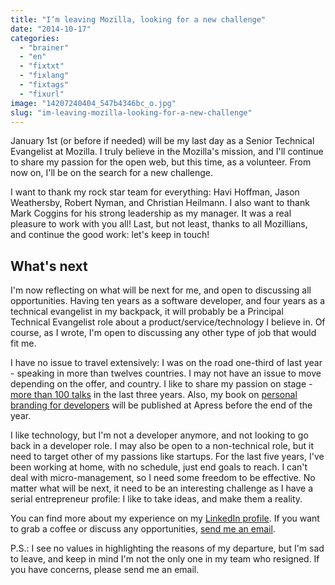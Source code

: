 ```yaml
---
title: "I’m leaving Mozilla, looking for a new challenge"
date: "2014-10-17"
categories: 
  - "brainer"
  - "en"
  - "fixtxt"
  - "fixlang"
  - "fixtags"
  - "fixurl"
image: "14207240404_547b4346bc_o.jpg"
slug: "im-leaving-mozilla-looking-for-a-new-challenge"
---
```


January 1st (or before if needed) will be my last day as a Senior Technical Evangelist at Mozilla. I truly believe in the Mozilla's mission, and I'll continue to share my passion for the open web, but this time, as a volunteer. From now on, I'll be on the search for a new challenge.

I want to thank my rock star team for everything: Havi Hoffman, Jason Weathersby, Robert Nyman, and Christian Heilmann. I also want to thank Mark Coggins for his strong leadership as my manager. It was a real pleasure to work with you all! Last, but not least, thanks to all Mozillians, and continue the good work: let's keep in touch!

## What's next

I'm now reflecting on what will be next for me, and open to discussing all opportunities. Having ten years as a software developer, and four years as a technical evangelist in my backpack, it will probably be a Principal Technical Evangelist role about a product/service/technology I believe in. Of course, as I wrote, I'm open to discussing any other type of job that would fit me.

I have no issue to travel extensively: I was on the road one-third of last year - speaking in more than twelves countries. I may not have an issue to move depending on the offer, and country. I like to share my passion on stage - [more than 100 talks](http://fred.dev/speaking/ "Frédéric Harper's speaking experience") in the last three years. Also, my book on [personal branding for developers](https://www.apress.com/9781484200025 "Frédéric Harper's book on Personal Branding for developers at Apress") will be published at Apress before the end of the year.

I like technology, but I'm not a developer anymore, and not looking to go back in a developer role. I may also be open to a non-technical role, but it need to target other of my passions like startups. For the last five years, I've been working at home, with no schedule, just end goals to reach. I can't deal with micro-management, so I need some freedom to be effective. No matter what will be next, it need to be an interesting challenge as I have a serial entrepreneur profile: I like to take ideas, and make them a reality.

You can find more about my experience on my [LinkedIn profile](https://www.linkedin.com/in/fredericharper "Frédéric Harper's LinkedIn profile"). If you want to grab a coffee or discuss any opportunities, [send me an email](mailto:fharper@oocz.net "Frédéric Harper's email").

P.S.: I see no values in highlighting the reasons of my departure, but I'm sad to leave, and keep in mind I'm not the only one in my team who resigned. If you have concerns, please send me an email.

